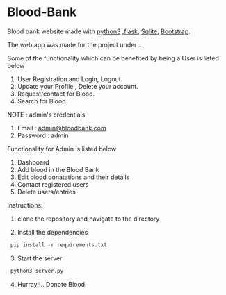 # Blood-Bank
Blood bank website made with [python3](https://www.python.org/download/releases/3.0/) ,[flask](http://flask.pocoo.org/), [Sqlite](https://www.sqlite.org/index.html), [Bootstrap](https://getbootstrap.com). 

The web app was made for the project under ...

Some of the functionality which can be benefited by being a User is listed below

1. User Registration and Login, Logout.
2. Update your Profile , Delete your account.
3. Request/contact for Blood.
4. Search for Blood.

NOTE : admin's credentials

1. Email : admin@bloodbank.com
2. Password : admin

Functionality for Admin is listed below

1. Dashboard
2. Add blood in the Blood Bank
3. Edit blood donatations and their details
4. Contact registered users
5. Delete users/entries

Instructions:

1. clone the repository and navigate to the directory 

2. Install the dependencies

```python
 pip install -r requirements.txt
```
3. Start the server

```python
 python3 server.py
```
4. Hurray!!.. Donote Blood.




